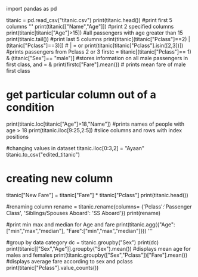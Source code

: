 import pandas as pd

titanic = pd.read_csv("titanic.csv")
print(titanic.head()) #print first 5 columns
'''
print(titanic[["Name","Age"]]) #print 2 specified columns
print(titanic[titanic["Age"]>15]) #all passengers with age greater than 15
print(titanic.tail()) #print last 5 columns
print(titanic[(titanic["Pclass"]==2) | (titanic["Pclass"]==3)]) # | = or
print(titanic[titanic["Pclass"].isin([2,3])]) #prints passengers from Pclass 2 or 3
firstc = titanic[(titanic["Pclass"]== 1) & (titanic["Sex"]== "male")] #stores information on all male passengers in first class, and = &
print(firstc["Fare"].mean()) # prints mean fare of male first class

# get particular column out of a condition
print(titanic.loc[titanic["Age"]>18,"Name"]) #prints names of people with age > 18
print(titanic.iloc[9:25,2:5]) #slice columns and rows with index positions

#changing values in dataset
titanic.iloc[0:3,2] = "Ayaan"
titanic.to_csv("edited_titanic")

# creating new column
titanic["New Fare"] = titanic["Fare"] * titanic["Pclass"]
print(titanic.head())

#renaming column
rename = titanic.rename(columns= {'Pclass':'Passenger Class', 'Siblings/Spouses Aboard': 'SS Aboard'})
print(rename)

#print min max and median for Age and fare
print(titanic.agg({"Age":["min","max","median"], "Fare":["min","max","median"]}))
'''

#group by data category
dc = titanic.groupby("Sex")
print(dc)
print(titanic[["Sex","Age"]].groupby("Sex").mean()) #displays mean age for males and females
print(titanic.groupby(["Sex","Pclass"])["Fare"].mean()) #displays average fare according to sex and pclass
print(titanic["Pclass"].value_counts())
